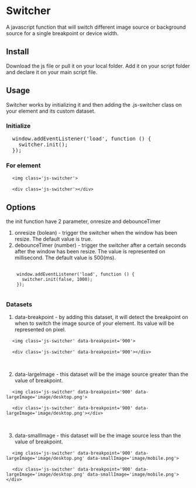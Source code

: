 # Switcher
A javascript function that will switch different image source or background source for a single breakpoint or device width.

## Install
Download the js file or pull it on your local folder. Add it on your script folder and declare it on your main script file.

## Usage
Switcher works by initializing it and then adding the .js-switcher class on your element and its custom dataset.

### Initialize
<pre>
  window.addEventListener('load', function () {
    switcher.init();
  });
</pre>

### For element
<pre>
  <code>&lt;img class='js-switcher'&gt;</code>
</pre>
<pre>
  <code>&lt;div class='js-switcher'&gt;&lt;/div&gt;</code>
</pre>

## Options
the init function have 2 parameter, onresize and debounceTimer

1. onresize (bolean) - trigger the switcher when the window has been resize. The default value is true.
2. debounceTimer (number) - trigger the switcher after a certain seconds after the window has been resize. The value is represented on millisecond. The default value is 500(ms).

<pre>
  <code>
    window.addEventListener('load', function () {
      switcher.init(false, 1000);
    });
  </code>
</pre>

### Datasets
1. data-breakpoint - by adding this dataset, it will detect the breakpoint on when to switch the image source of your element. Its value will be represented on pixel.
<pre>
  <code>&lt;img class='js-switcher' data-breakpoint='900'&gt;</code>
</pre>
<pre>
  <code>&lt;div class='js-switcher' data-breakpoint='900'&gt;&lt;/div&gt;</code>
</pre>

</br>

2. data-largeImage - this dataset will be the image source greater than the value of breakpoint.
<pre>
  <code>&lt;img class='js-switcher' data-breakpoint='900' data-largeImage='image/desktop.png'&gt;</code>
</pre>
<pre>
  <code>&lt;div class='js-switcher' data-breakpoint='900' data-largeImage='image/desktop.png'&gt;&lt;/div&gt;</code>
</pre>

</br>

3. data-smallImage - this dataset will be the image source less than the value of breakpoint.
<pre>
  <code>&lt;img class='js-switcher' data-breakpoint='900' data-largeImage='image/desktop.png' data-smallImage='image/mobile.png'&gt;</code>
</pre>
<pre>
  <code>&lt;div class='js-switcher' data-breakpoint='900' data-largeImage='image/desktop.png' data-smallImage='image/mobile.png'&gt;&lt;/div&gt;</code>
</pre>
